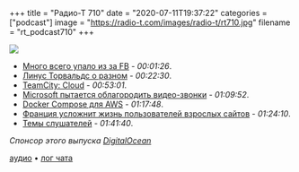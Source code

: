 +++
title = "Радио-Т 710"
date = "2020-07-11T19:37:22"
categories = ["podcast"]
image = "https://radio-t.com/images/radio-t/rt710.jpg"
filename = "rt_podcast710"
+++

![](https://radio-t.com/images/radio-t/rt710.jpg)

- [Много всего упало из за FB](https://www.refinery29.com/en-us/2020/07/9907650/why-iphone-apps-crashing-today-spotify-pinterest) - *00:01:26*.
- [Линус Торвальдс о разном](https://www.opennet.ru/opennews/art.shtml?num=53292) - *00:22:30*.
- [TeamCity: Cloud](https://www.jetbrains.com/teamcity/cloud/) - *00:53:01*.
- [Microsoft пытается облагородить видео-звонки](https://www.axios.com/microsoft-video-chat-eee1ada2-a0fe-4a54-8df1-2c08f2985faa.html) - *01:09:52*.
- [Docker Compose для AWS](https://www.docker.com/blog/from-docker-straight-to-aws/) - *01:17:48*.
- [Франция усложнит жизнь пользователей взрослых сайтов](https://www.politico.eu/article/france-to-introduce-controversial-age-verification-system-for-adult-pornography-websites/) - *01:24:10*.
- [Темы слушателей](https://radio-t.com/p/2020/07/07/prep-710/) - *01:41:40*.

*Спонсор этого выпуска [DigitalOcean](https://www.digitalocean.com)*


[аудио](https://cdn.radio-t.com/rt_podcast710.mp3) • [лог чата](https://chat.radio-t.com/logs/radio-t-710.html)
<audio src="https://cdn.radio-t.com/rt_podcast710.mp3" preload="none"></audio>
